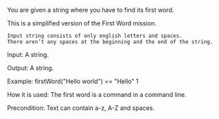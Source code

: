 You are given a string where you have to find its first word.

This is a simplified version of the First Word mission.

    Input string consists of only english letters and spaces.
    There aren’t any spaces at the beginning and the end of the string.

Input: A string.

Output: A string.

Example:
firstWord("Hello world") == "Hello"
1

How it is used: The first word is a command in a command line.

Precondition: Text can contain a-z, A-Z and spaces. 
